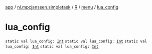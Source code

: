 [app](../../../index.md) / [nl.mpcjanssen.simpletask](../../index.md) / [R](../index.md) / [menu](index.md) / [lua_config](.)

# lua_config

`static val lua_config: `[`Int`](https://kotlinlang.org/api/latest/jvm/stdlib/kotlin/-int/index.html)
`static val lua_config: `[`Int`](https://kotlinlang.org/api/latest/jvm/stdlib/kotlin/-int/index.html)
`static val lua_config: `[`Int`](https://kotlinlang.org/api/latest/jvm/stdlib/kotlin/-int/index.html)
`static val lua_config: `[`Int`](https://kotlinlang.org/api/latest/jvm/stdlib/kotlin/-int/index.html)